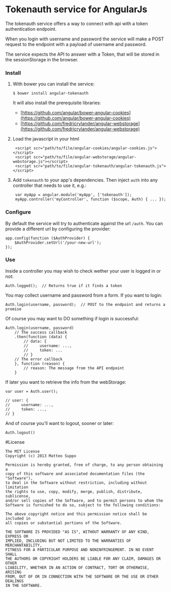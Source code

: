 Tokenauth service for AngularJs
===============================

The tokenauth service offers a way to connect with api with a token authentication endpoint.

When you login with username and password the service will make a POST request to the endpoint with a payload of username and password.

The service expects the API to answer with a Token, that will be stored in the sessionStorage in the browser.

### Install

1. With bower you can install the service:

    `$ bower install angular-tokenauth`

    It will also install the prerequisite libraries:


    * [https://github.com/angular/bower-angular-cookies](https://github.com/angular/bower-angular-cookies)
    * [https://github.com/fredricrylander/angular-webstorage](https://github.com/fredricrylander/angular-webstorage)


2. Load the javascript in your html


        <script scr="path/to/file/angular-cookies/angular-cookies.js"></script>
        <script scr="path/to/file/angular-webstorage/angular-webstorage.js"></script>
        <script scr="path/to/file/angular-tokenauth/angular-tokenauth.js"></script>


3. Add `tokenauth` to your app's dependencies. Then inject `auth` into any controller that needs to use it, e.g.:

        var myApp = angular.module('myApp', ['tokenauth']);
        myApp.controller('myController', function ($scope, Auth) { ... });

### Configure

By default the service will try to authenticate against the url `/auth`. You can provide a different url by configuring the provider:

    app.config(function ($AuthProvider) {
        $AuthProvider.setUrl('/your-new-url');
    });

### Use

Inside a controller you may wish to check wether your user is logged in or not:

    Auth.logged();  // Returns true if it finds a token

You may collect username and password from a form. If you want to login:

    Auth.login(username, password);  // POST to the endpoint and returns a promise

Of course you may want to DO something if login is successful:

    Auth.login(username, password)
        // The success callback
        .then(function (data) {
            // data: {
            //     username: ...,
            //     token: ...
            // }
        // The error callback
        }, function (reason) {
            // reason: The message from the API endpoint
        }

If later you want to retrieve the info from the webStorage:

    var user = Auth.user();

    // user: {
    //     username: ...,
    //     token: ...,
    // }

And of course you'll want to logout, sooner or later:

    Auth.logout()


#License

    The MIT License
    Copyright (c) 2013 Matteo Suppo

    Permission is hereby granted, free of charge, to any person obtaining a
    copy of this software and associated documentation files (the "Software"),
    to deal in the Software without restriction, including without limitation
    the rights to use, copy, modify, merge, publish, distribute, sublicense,
    and/or sell copies of the Software, and to permit persons to whom the
    Software is furnished to do so, subject to the following conditions:

    The above copyright notice and this permission notice shall be included in
    all copies or substantial portions of the Software.

    THE SOFTWARE IS PROVIDED "AS IS", WITHOUT WARRANTY OF ANY KIND, EXPRESS OR
    IMPLIED, INCLUDING BUT NOT LIMITED TO THE WARRANTIES OF MERCHANTABILITY,
    FITNESS FOR A PARTICULAR PURPOSE AND NONINFRINGEMENT. IN NO EVENT SHALL
    THE AUTHORS OR COPYRIGHT HOLDERS BE LIABLE FOR ANY CLAIM, DAMAGES OR OTHER
    LIABILITY, WHETHER IN AN ACTION OF CONTRACT, TORT OR OTHERWISE, ARISING
    FROM, OUT OF OR IN CONNECTION WITH THE SOFTWARE OR THE USE OR OTHER DEALINGS
    IN THE SOFTWARE.
